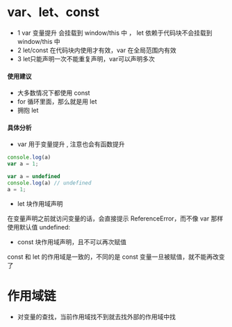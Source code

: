 # var、let、const

+ 1 var 变量提升 会挂载到 window/this 中 ， let 依赖于代码块不会挂载到 window/this 中
+ 2 let/const 在代码块内使用才有效，var 在全局范围内有效
+ 3 let只能声明一次不能重复声明，var可以声明多次

#### 使用建议

+ 大多数情况下都使用 const
+ for 循环里面，那么就是用 let
+ 拥抱 let

#### 具体分析

+ var 用于变量提升 , 注意也会有函数提升

```js
console.log(a)
var a = 1;

var a = undefined
console.log(a) // undefined
a = 1;
```


+ let 块作用域声明

在变量声明之前就访问变量的话，会直接提示 ReferenceError，而不像 var 那样使用默认值 undefined:


+ const 块作用域声明，且不可以再次赋值

const 和 let 的作用域是一致的，不同的是 const 变量一旦被赋值，就不能再改变了



# 作用域链


+ 对变量的查找，当前作用域找不到就去找外部的作用域中找